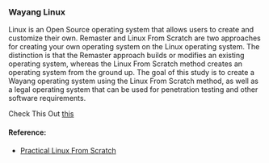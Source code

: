 ### Wayang Linux

Linux is an Open Source operating system that allows users to create and customize their own. Remaster and Linux From Scratch are two approaches for creating your own operating system on the Linux operating system. 
The distinction is that the Remaster approach builds or modifies an existing operating system, whereas the Linux From Scratch method creates an operating system from the ground up. The goal of this study is to create a Wayang operating system using the Linux From Scratch method, as well as a legal operating system that can be used for penetration testing and other software requirements.


Check This Out [this](https://www.linkedin.com/feed/update/urn:li:activity:6935533077653782529/)

#### Reference:
- [Practical Linux From Scratch](https://www.linuxfromscratch.org/lfs/view/stable/)